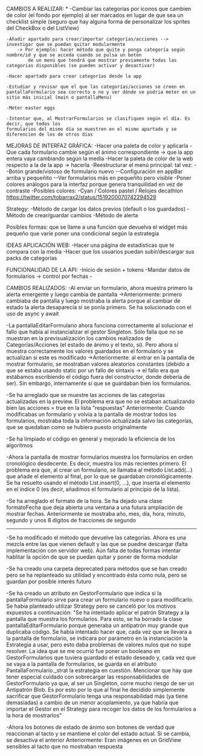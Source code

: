 
CAMBIOS A REALIZAR:
*
    -Cambiar las categorías por iconos que cambien de color (el fondo por ejemplo) al ser marcados
    en lugar de que sea un checklist simple (seguro que hay alguna forma de personalizar los sprites
    del CheckBox o del ListView)

    -Añadir apartado para crear/importar categorías/acciones --> investigar que se puedan quitar modularmente
        -> Por ejemplo: hacer método que quite y ponga categoría según nombre/id y que se acceda cuando se pulsa un botón
            de un menú que tendrá que mostrar previamente todas las categorias disponibles (se pueden activar y desactivar)
  
    -Hacer apartado para crear categorías desde la app

    -Estudiar y revisar que el que las categorías/acciones se creen en pantallaFormulario sea correcto o no y ver dónde se podria meter en un sitio más inicial (main o pantallaMenu)

    -Meter easter eggs

    -Intentar que, al MostrarFormularios se clasifiquen según el día. Es decir, que todos los
    formularios del mismo día se muestren en el mismo apartado y se diferencien de los de otros días

MEJORAS DE INTERFAZ GRÁFICA:
    -Hacer una paleta de color y aplicarla
    -Que cada formulario cambie según el ánimo correspondiente -> que la app entera vaya cambiando según la media
    -Hacer la paleta de color de la web respecto a la de la app -> hacerla 
    -Reestructurar el menú principal: tal vez:
            --Botón grande/vistoso de formulario nuevo
            --Configuración en appBar arriba y pequeñito
            --Ver formularios más en pequeñito pero visible
    -Poner colores análogos para la interfaz porque genera tranquilidad en vez de contraste
    -Posibles colores:
        -Cyan / Colores pastel / Relojes decathlon https://twitter.com/tobarrax2/status/1519200070742294529

Strategy:
    -Método de cargar los datos previos (default o los guardados)
    -Método de crear/guardar cambios
    -Método de alerta

Posibles formas: 
que se llame a una función que devuelva el widget más pequeño que varíe
poner una condicional según la estrategia



IDEAS APLICACIÓN WEB:
    -Hacer una página de estadísticas que te compara con la media
    -Hacer que los usuarios puedan subir/descargar sus packs de categorías

FUNCIONALIDAD DE LA API:
    -Inicio de sesión + tokens
    -Mandar datos de formularios -> control por fechas
    -


CAMBIOS REALIZADOS:
-Al enviar un formulario, ahora muestra primero la alerta emergente y luego cambia de pantalla
    ->Anteriormente: primero cambiaba de pantalla y luego mostraba la alerta porque al cambiar de estado
    la alerta desaparecía si se ponía primero. Se ha solucionado con el uso de async y await

-La pantallaEditarFormulario ahora funciona correctamente al solucionar el fallo que había al instancializar 
el gestor Singleton. Sólo falla que no se muestran en la previsualización los cambios realizados de 
Categorías/Acciones (el estado de ánimo y el texto, sí). Pero ahora sí muestra correctamente los valores 
guardados en el formulario y se actualizan si este es modificado
    ->Anteriormente: al entrar en la pantalla de mostrar formulario, se mostraban valores aleatorios constantes
    (debido a que se estaba usando static por un fallo de sintaxis → el fallo era que estábamos escribiendo el 
    código fuera del constructor, donde debería de ser). Sin embargo, internamente sí que se guardaban bien 
    los formularios.

-Se ha arreglado que se muestre las acciones de las categorías actualizadas en la preview.
    El problema era que no se estaban actualizando bien las acciones = true en la lista "respuestas"
    Anteriormente: Cuando modificabas un formulario y volvía a la pantalla de mostrar todos los formularios, 
    mostraba toda la información actualizada salvo las categorías, que se quedaban como se hubiera puesto
    originalmente

-Se ha limpiado el código en general y mejorado la eficiencia de los algoritmos

-Ahora la pantalla de mostrar formularios muestra los formularios en orden cronológico desdecente. Es decir,
muestra los más recientes primero.
    El problema era que, al crear un formulario, se llamaba al método List.add(...) que añade el elemento al final,
    por lo que se guardaban cronológicamente. Se ha resuelto usando el método List.insert(0, ...), que inserta
    el elemento en el índice 0 (es decir, añadimos el formulario al principio de la lista).

-Se ha arreglado el formato de la hora. Se ha dejado una clase formatoFecha que deja abierta una ventana a una
futura ampliación de mostrar fechas.
    Anteriormente se mostraba año, mes, día, hora, minuto, segundo y unos 8 dígitos de fracciones de segundo

-----------------------------------------------

-Se ha modificado el método que devuelve las categorías. Ahora es una mezcla entre las que vienen default
y las que se puedne descargar (falta implementación con servidor web). Aún falta de todas formas intentar
hablitar la opción de que se puedan quitar y poner de forma modular

-Se ha creado una carpeta deprecated para métodos que se han creado pero se ha replanteado su utilidad
y encontrado ésta como nula, pero se guardan por posible interés futuro

-Se ha creado un atributo en GestorFormulario que indica si la pantallaFormulario sirve para crear
un formulario nuevo o para modificarlo. Se habia planteado utilizar Strategy pero se canceló por los
motivos expuestos a continuación:
    "Se ha intentado aplicar el patrón Strategy a la pantalla que muestra los formularios. Para esto, se ha 
    borrado la clase pantallaEditarFormulario porque generaba un antipatrón muy grande que duplicaba código.
    Se había intentado hacer que, cada vez que se llevara a la pantalla de formulario, se indicara por
    parámetro en la instanciación la Estrategia a usar, pero esto daba problemas de valores nulos que no 
    supe resolver. La idea que se me ocurrió fue poner un booleano en GestorFormularios que tuviera
    guardado el estado deseado y, cada vez que se vaya a la pantalla de formularios, se guarda en el
    atributo PantallaFormulario._strat la estrategia en cuestión.
    Mencionar que hay que tener especial cuidado con sobrecargar las responsabilidades de GestorFormulario
    ya que, al ser un Singleton, corre mucho riesgo de ser un Antipatrón Blob. Es por esto por lo que
    al final he decidido simplemente sacrificar que GestorFormulario tenga una responsabilidad más 
    (ya tiene demasiadas) a cambio de un menor acoplamiento, ya que habría que importar el Gestor
    en el Strategy para recoger los datos de los formularios a la hora de mostrarlos"

-Ahora los botones de estado de ánimo son botones de verdad que reaccionan al tacto y se mantiene
el color del estado actual. Si se cambia, se desactiva el anterior
    Anteriormente: Eran imágenes en un GridView sensibles al tacto que no mostraban respuesta

